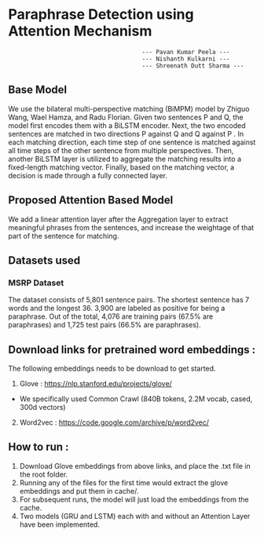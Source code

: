 # Paraphrase Detection using Attention Mechanism
                                          --- Pavan Kumar Peela ---
                                          --- Nishanth Kulkarni ---
                                          --- Shreenath Dutt Sharma ---

## Base Model
We use the bilateral multi-perspective matching (BiMPM) model by Zhiguo Wang, Wael Hamza, and Radu Florian.
Given two sentences P and Q, the model first encodes them with a BiLSTM encoder. Next, the two encoded
sentences are matched in two directions P against Q and Q against P . In each matching direction, each time
step of one sentence is matched against all time steps of the other sentence from multiple perspectives.
Then, another BiLSTM layer is utilized to aggregate the matching results into a fixed-length
matching vector. Finally, based on the matching vector, a decision is made through a fully connected layer.

## Proposed Attention Based Model
We add a linear attention layer after the Aggregation layer to extract meaningful phrases from the sentences,
and increase the weightage of that part of the sentence for matching.


## Datasets used
### MSRP Dataset
The dataset consists of 5,801 sentence pairs.  The shortest sentence has 7 words and the longest 36.
3,900 are labeled as positive for being a paraphrase. Out of the total, 4,076 are training
pairs (67.5% are paraphrases) and 1,725 test pairs (66.5% are paraphrases).


## Download links for pretrained word embeddings :
The following embeddings needs to be download to get started.

1. Glove : https://nlp.stanford.edu/projects/glove/
  - We specifically used Common Crawl (840B tokens, 2.2M vocab, cased, 300d vectors)
  
2. Word2vec : https://code.google.com/archive/p/word2vec/


## How to run :
1. Download Glove embeddings from above links, and place the .txt file in the root folder.
2. Running any of the files for the first time would extract the glove embeddings and put them in cache/.
3. For subsequent runs, the model will just load the embeddings from the cache.
4. Two models (GRU and LSTM) each with and without an Attention Layer have been implemented.
